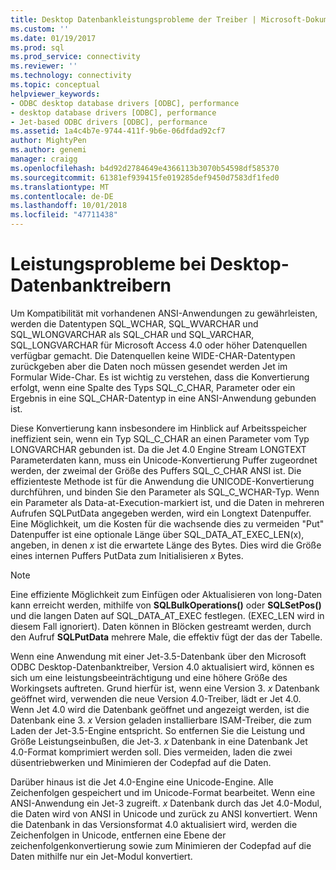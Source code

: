 ```yaml
---
title: Desktop Datenbankleistungsprobleme der Treiber | Microsoft-Dokumentation
ms.custom: ''
ms.date: 01/19/2017
ms.prod: sql
ms.prod_service: connectivity
ms.reviewer: ''
ms.technology: connectivity
ms.topic: conceptual
helpviewer_keywords:
- ODBC desktop database drivers [ODBC], performance
- desktop database drivers [ODBC], performance
- Jet-based ODBC drivers [ODBC], performance
ms.assetid: 1a4c4b7e-9744-411f-9b6e-06dfdad92cf7
author: MightyPen
ms.author: genemi
manager: craigg
ms.openlocfilehash: b4d92d2784649e4366113b3070b54598df585370
ms.sourcegitcommit: 61381ef939415fe019285def9450d7583df1fed0
ms.translationtype: MT
ms.contentlocale: de-DE
ms.lasthandoff: 10/01/2018
ms.locfileid: "47711438"
---
```

# <a name="desktop-database-driver-performance-issues"></a>Leistungsprobleme bei Desktop-Datenbanktreibern
Um Kompatibilität mit vorhandenen ANSI-Anwendungen zu gewährleisten, werden die Datentypen SQL_WCHAR, SQL_WVARCHAR und SQL_WLONGVARCHAR als SQL_CHAR und SQL_VARCHAR, SQL_LONGVARCHAR für Microsoft Access 4.0 oder höher Datenquellen verfügbar gemacht. Die Datenquellen keine WIDE-CHAR-Datentypen zurückgeben aber die Daten noch müssen gesendet werden Jet im Formular Wide-Char. Es ist wichtig zu verstehen, dass die Konvertierung erfolgt, wenn eine Spalte des Typs SQL_C_CHAR, Parameter oder ein Ergebnis in eine SQL_CHAR-Datentyp in eine ANSI-Anwendung gebunden ist.  
  
 Diese Konvertierung kann insbesondere im Hinblick auf Arbeitsspeicher ineffizient sein, wenn ein Typ SQL_C_CHAR an einen Parameter vom Typ LONGVARCHAR gebunden ist. Da die Jet 4.0 Engine Stream LONGTEXT Parameterdaten kann, muss ein Unicode-Konvertierung Puffer zugeordnet werden, der zweimal der Größe des Puffers SQL_C_CHAR ANSI ist. Die effizienteste Methode ist für die Anwendung die UNICODE-Konvertierung durchführen, und binden Sie den Parameter als SQL_C_WCHAR-Typ. Wenn ein Parameter als Data-at-Execution-markiert ist, und die Daten in mehreren Aufrufen SQLPutData angegeben werden, wird ein Longtext Datenpuffer. Eine Möglichkeit, um die Kosten für die wachsende dies zu vermeiden "Put" Datenpuffer ist eine optionale Länge über SQL_DATA_AT_EXEC_LEN(x), angeben, in denen *x* ist die erwartete Länge des Bytes. Dies wird die Größe eines internen Puffers PutData zum Initialisieren *x* Bytes.  
  
> [!NOTE]  
>  Eine effiziente Möglichkeit zum Einfügen oder Aktualisieren von long-Daten kann erreicht werden, mithilfe von **SQLBulkOperations()** oder **SQLSetPos()** und die langen Daten auf SQL_DATA_AT_EXEC festlegen. (EXEC_LEN wird in diesem Fall ignoriert). Daten können in Blöcken gestreamt werden, durch den Aufruf **SQLPutData** mehrere Male, die effektiv fügt der das der Tabelle.  
  
 Wenn eine Anwendung mit einer Jet-3.5-Datenbank über den Microsoft ODBC Desktop-Datenbanktreiber, Version 4.0 aktualisiert wird, können es sich um eine leistungsbeeinträchtigung und eine höhere Größe des Workingsets auftreten. Grund hierfür ist, wenn eine Version 3. *x* Datenbank geöffnet wird, verwenden die neue Version 4.0-Treiber, lädt er Jet 4.0. Wenn Jet 4.0 wird die Datenbank geöffnet und angezeigt werden, ist die Datenbank eine 3. *x* Version geladen installierbare ISAM-Treiber, die zum Laden der Jet-3.5-Engine entspricht. So entfernen Sie die Leistung und Größe Leistungseinbußen, die Jet-3. *x* Datenbank in eine Datenbank Jet 4.0-Format komprimiert werden soll. Dies vermeiden, laden die zwei düsentriebwerken und Minimieren der Codepfad auf die Daten.  
  
 Darüber hinaus ist die Jet 4.0-Engine eine Unicode-Engine. Alle Zeichenfolgen gespeichert und im Unicode-Format bearbeitet. Wenn eine ANSI-Anwendung ein Jet-3 zugreift. *x* Datenbank durch das Jet 4.0-Modul, die Daten wird von ANSI in Unicode und zurück zu ANSI konvertiert. Wenn die Datenbank in das Versionsformat 4.0 aktualisiert wird, werden die Zeichenfolgen in Unicode, entfernen eine Ebene der zeichenfolgenkonvertierung sowie zum Minimieren der Codepfad auf die Daten mithilfe nur ein Jet-Modul konvertiert.
